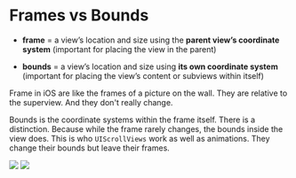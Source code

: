 # Frames vs Bounds

- **frame** = a view’s location and size using the **parent view’s coordinate system** (important for placing the view in the parent)

- **bounds** = a view’s location and size using **its own coordinate system** (important for placing the view’s content or subviews within itself)

Frame in iOS are like the frames of a picture on the wall. They are relative to the superview. And they don't really change.

Bounds is the coordinate systems within the frame itself. There is a distinction. Because while the frame rarely changes, the bounds inside the view does. This is who `UIScrollViews` work as well as animations. They change their bounds but leave their frames.

<img src="https://github.com/jrasmusson/ios-starter-kit/blob/master/basics/FramesVsBounds/images/frame1.png"/>

<img src="https://github.com/jrasmusson/ios-starter-kit/blob/master/basics/FramesVsBounds/images/frame2.png"/>

